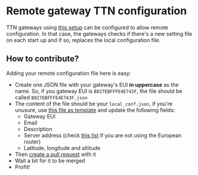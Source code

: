 # Remote gateway TTN configuration

TTN gateways using [this setup](https://github.com/ttn-zh/ic880a-gateway/tree/spi) can be configured to allow remote configuration. In that case, the gateways checks if there's a new setting file on each start up and if so, replaces the local configuration file.

## How to contribute?

Adding your remote configuration file here is easy:
- Create one JSON file with your gateway's EUI **in uppercase** as the name. So, if you gateway EUI is `B827EBFFFE4E743F`,  the file should be called `B827EBFFFE4E743F.json`
- The content of the file should be your `local_conf.json`, if you're unusure, use [this file as template](https://github.com/ttn-zh/gateway-remote-config/blob/master/template.json) and update the following fields:
  - Gateway EUI
  - Email
  - Description
  - Server address (check [this list](https://www.thethingsnetwork.org/wiki/Backend/Connect/Gateway) if you are not using the European router)
  - Latitude, longitude and altitude
- Then [create a pull request](https://help.github.com/articles/creating-a-pull-request/) with it
- Wait a bit for it to be merged
- Profit!
